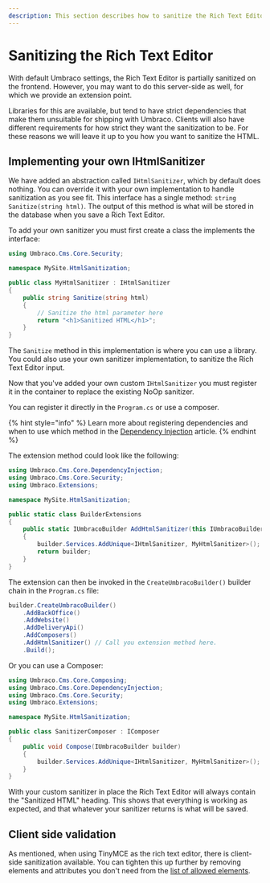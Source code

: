 ```yaml
---
description: This section describes how to sanitize the Rich Text Editor serverside
---
```


# Sanitizing the Rich Text Editor

With default Umbraco settings, the Rich Text Editor is partially sanitized on the frontend.  However, you may want to do this server-side as well, for which we provide an extension point.

Libraries for this are available, but tend to have strict dependencies that make them unsuitable for shipping with Umbraco. Clients will also have different requirements for how strict they want the sanitization to be.  For these reasons we will leave it up to you how you want to sanitize the HTML.

## Implementing your own IHtmlSanitizer

We have added an abstraction called `IHtmlSanitizer`, which by default does nothing. You can override it with your own implementation to handle sanitization as you see fit. This interface has a single method: `string Sanitize(string html)`. The output of this method is what will be stored in the database when you save a Rich Text Editor.

To add your own sanitizer you must first create a class the implements the interface:

```csharp
using Umbraco.Cms.Core.Security;

namespace MySite.HtmlSanitization;

public class MyHtmlSanitizer : IHtmlSanitizer
{
    public string Sanitize(string html)
    {
        // Sanitize the html parameter here
        return "<h1>Sanitized HTML</h1>";
    }
}
```

The `Sanitize` method in this implementation is where you can use a library. You could also use your own sanitizer implementation, to sanitize the Rich Text Editor input.

Now that you've added your own custom `IHtmlSanitizer` you must register it in the container to replace the existing NoOp sanitizer.

You can register it directly in the `Program.cs` or use a composer.

{% hint style="info" %}
Learn more about registering dependencies and when to use which method in the [Dependency Injection](../using-ioc.md) article.
{% endhint %}

The extension method could look like the following:

```csharp
using Umbraco.Cms.Core.DependencyInjection;
using Umbraco.Cms.Core.Security;
using Umbraco.Extensions;

namespace MySite.HtmlSanitization;

public static class BuilderExtensions
{
    public static IUmbracoBuilder AddHtmlSanitizer(this IUmbracoBuilder builder)
    {
        builder.Services.AddUnique<IHtmlSanitizer, MyHtmlSanitizer>();
        return builder;
    }
}
```

The extension can then be invoked in the `CreateUmbracoBuilder()` builder chain in the `Program.cs` file:

```csharp
builder.CreateUmbracoBuilder()
    .AddBackOffice()
    .AddWebsite()
    .AddDeliveryApi()
    .AddComposers()
    .AddHtmlSanitizer() // Call you extension method here.
    .Build();
```

Or you can use a Composer:

```csharp
using Umbraco.Cms.Core.Composing;
using Umbraco.Cms.Core.DependencyInjection;
using Umbraco.Cms.Core.Security;
using Umbraco.Extensions;

namespace MySite.HtmlSanitization;

public class SanitizerComposer : IComposer
{
    public void Compose(IUmbracoBuilder builder)
    {
        builder.Services.AddUnique<IHtmlSanitizer, MyHtmlSanitizer>();
    }
}
```

With your custom sanitizer in place the Rich Text Editor will always contain the "Sanitized HTML" heading. This shows that everything is working as expected, and that whatever your sanitizer returns is what will be saved.

## Client side validation

As mentioned, when using TinyMCE as the rich text editor, there is client-side sanitization available.  You can tighten this up further by removing elements and attributes you don't need from the [list of allowed elements](https://docs.umbraco.com/umbraco-cms/13.latest/reference/configuration/richtexteditorsettings#valid-elements).